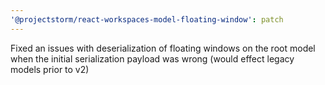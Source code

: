 ```yaml
---
'@projectstorm/react-workspaces-model-floating-window': patch
---
```


Fixed an issues with deserialization of floating windows on the root model when the initial serialization payload was wrong (would effect legacy models prior to v2)
